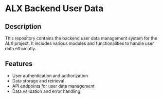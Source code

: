 # ALX Backend User Data

## Description

This repository contains the backend user data management system for the ALX project. It includes various modules and functionalities to handle user data efficiently.

## Features

- User authentication and authorization
- Data storage and retrieval
- API endpoints for user data management
- Data validation and error handling

